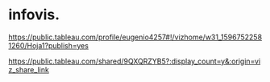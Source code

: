 # infovis.
https://public.tableau.com/profile/eugenio4257#!/vizhome/w31_15967522581260/Hoja1?publish=yes

https://public.tableau.com/shared/9QXQRZYB5?:display_count=y&:origin=viz_share_link
